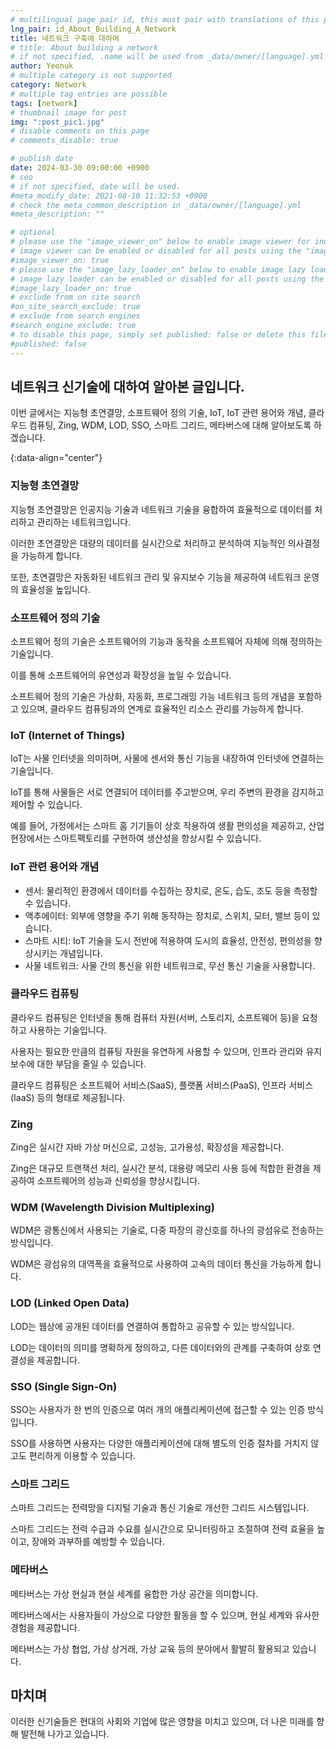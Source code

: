 ```yaml
---
# multilingual page pair id, this must pair with translations of this page. (This name must be unique)
lng_pair: id_About_Building_A_Network
title: 네트워크 구축에 대하여
# title: About building a network
# if not specified, .name will be used from _data/owner/[language].yml
author: Yeonuk
# multiple category is not supported
category: Network
# multiple tag entries are possible
tags: [network]
# thumbnail image for post
img: ":post_pic1.jpg"
# disable comments on this page
# comments_disable: true

# publish date
date: 2024-03-30 09:00:00 +0900
# seo
# if not specified, date will be used.
#meta_modify_date: 2021-08-10 11:32:53 +0900
# check the meta_common_description in _data/owner/[language].yml
#meta_description: ""

# optional
# please use the "image_viewer_on" below to enable image viewer for individual pages or posts (_posts/ or [language]/_posts folders).
# image viewer can be enabled or disabled for all posts using the "image_viewer_posts: true" setting in _data/conf/main.yml.
#image_viewer_on: true
# please use the "image_lazy_loader_on" below to enable image lazy loader for individual pages or posts (_posts/ or [language]/_posts folders).
# image lazy loader can be enabled or disabled for all posts using the "image_lazy_loader_posts: true" setting in _data/conf/main.yml.
#image_lazy_loader_on: true
# exclude from on site search
#on_site_search_exclude: true
# exclude from search engines
#search_engine_exclude: true
# to disable this page, simply set published: false or delete this file
#published: false
---
```


<!-- outline-start -->

## 네트워크 신기술에 대하여 알아본 글입니다.

이번 글에서는 지능형 초연결망, 소프트웨어 정의 기술, IoT, IoT 관련 용어와 개념, 클라우드 컴퓨팅, Zing, WDM, LOD, SSO, 스마트 그리드, 메타버스에 대해 알아보도록 하겠습니다.

{:data-align="center"}

<!-- outline-end -->

### 지능형 초연결망

지능형 초연결망은 인공지능 기술과 네트워크 기술을 융합하여 효율적으로 데이터를 처리하고 관리하는 네트워크입니다.

이러한 초연결망은 대량의 데이터를 실시간으로 처리하고 분석하여 지능적인 의사결정을 가능하게 합니다.

또한, 초연결망은 자동화된 네트워크 관리 및 유지보수 기능을 제공하여 네트워크 운영의 효율성을 높입니다.

### 소프트웨어 정의 기술

소프트웨어 정의 기술은 소프트웨어의 기능과 동작을 소프트웨어 자체에 의해 정의하는 기술입니다.

이를 통해 소프트웨어의 유연성과 확장성을 높일 수 있습니다.

소프트웨어 정의 기술은 가상화, 자동화, 프로그래밍 가능 네트워크 등의 개념을 포함하고 있으며, 클라우드 컴퓨팅과의 연계로 효율적인 리소스 관리를 가능하게 합니다.

### IoT (Internet of Things)

IoT는 사물 인터넷을 의미하며, 사물에 센서와 통신 기능을 내장하여 인터넷에 연결하는 기술입니다.

IoT를 통해 사물들은 서로 연결되어 데이터를 주고받으며, 우리 주변의 환경을 감지하고 제어할 수 있습니다.

예를 들어, 가정에서는 스마트 홈 기기들이 상호 작용하여 생활 편의성을 제공하고, 산업 현장에서는 스마트팩토리를 구현하여 생산성을 향상시킬 수 있습니다.

### IoT 관련 용어와 개념

- 센서: 물리적인 환경에서 데이터를 수집하는 장치로, 온도, 습도, 조도 등을 측정할 수 있습니다.
- 액추에이터: 외부에 영향을 주기 위해 동작하는 장치로, 스위치, 모터, 밸브 등이 있습니다.
- 스마트 시티: IoT 기술을 도시 전반에 적용하여 도시의 효율성, 안전성, 편의성을 향상시키는 개념입니다.
- 사물 네트워크: 사물 간의 통신을 위한 네트워크로, 무선 통신 기술을 사용합니다.

### 클라우드 컴퓨팅

클라우드 컴퓨팅은 인터넷을 통해 컴퓨터 자원(서버, 스토리지, 소프트웨어 등)을 요청하고 사용하는 기술입니다.

사용자는 필요한 만큼의 컴퓨팅 자원을 유연하게 사용할 수 있으며, 인프라 관리와 유지보수에 대한 부담을 줄일 수 있습니다.

클라우드 컴퓨팅은 소프트웨어 서비스(SaaS), 플랫폼 서비스(PaaS), 인프라 서비스(IaaS) 등의 형태로 제공됩니다.

### Zing

Zing은 실시간 자바 가상 머신으로, 고성능, 고가용성, 확장성을 제공합니다.

Zing은 대규모 트랜잭션 처리, 실시간 분석, 대용량 메모리 사용 등에 적합한 환경을 제공하여 소프트웨어의 성능과 신뢰성을 향상시킵니다.

### WDM (Wavelength Division Multiplexing)

WDM은 광통신에서 사용되는 기술로, 다중 파장의 광신호를 하나의 광섬유로 전송하는 방식입니다.

WDM은 광섬유의 대역폭을 효율적으로 사용하여 고속의 데이터 통신을 가능하게 합니다.

### LOD (Linked Open Data)

LOD는 웹상에 공개된 데이터를 연결하여 통합하고 공유할 수 있는 방식입니다.

LOD는 데이터의 의미를 명확하게 정의하고, 다른 데이터와의 관계를 구축하여 상호 연결성을 제공합니다.

### SSO (Single Sign-On)

SSO는 사용자가 한 번의 인증으로 여러 개의 애플리케이션에 접근할 수 있는 인증 방식입니다.

SSO를 사용하면 사용자는 다양한 애플리케이션에 대해 별도의 인증 절차를 거치지 않고도 편리하게 이용할 수 있습니다.

### 스마트 그리드

스마트 그리드는 전력망을 디지털 기술과 통신 기술로 개선한 그리드 시스템입니다.

스마트 그리드는 전력 수급과 수요를 실시간으로 모니터링하고 조절하여 전력 효율을 높이고, 장애와 과부하를 예방할 수 있습니다.

### 메타버스

메타버스는 가상 현실과 현실 세계를 융합한 가상 공간을 의미합니다.

메타버스에서는 사용자들이 가상으로 다양한 활동을 할 수 있으며, 현실 세계와 유사한 경험을 제공합니다.

메타버스는 가상 협업, 가상 상거래, 가상 교육 등의 분야에서 활발히 활용되고 있습니다.

## 마치며

이러한 신기술들은 현대의 사회와 기업에 많은 영향을 미치고 있으며, 더 나은 미래를 향해 발전해 나가고 있습니다.
